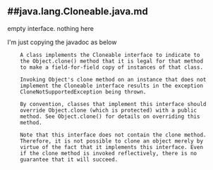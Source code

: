 ##java.lang.Cloneable.java.md
----------

empty interface. nothing here

I'm just copying the javadoc as below


        A class implements the Cloneable interface to indicate to
        the Object.clone() method that it is legal for that method
        to make a field-for-field copy of instances of that class.
        
        Invoking Object's clone method on an instance that does not
        implement the Cloneable interface results in the exception
        CloneNotSupportedException being thrown.
        
        By convention, classes that implement this interface should
        override Object.clone (which is protected) with a public
        method. See Object.clone() for details on overriding this
        method.
        
        Note that this interface does not contain the clone method.
        Therefore, it is not possible to clone an object merely by
        virtue of the fact that it implements this interface. Even
        if the clone method is invoked reflectively, there is no
        guarantee that it will succeed.
